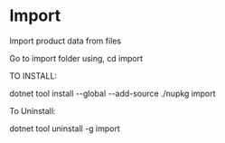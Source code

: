 # Import
Import product data from files

Go to import folder using, cd import

TO INSTALL:

dotnet tool install --global --add-source ./nupkg import

To Uninstall:

dotnet tool uninstall -g import

